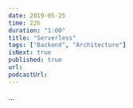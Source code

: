 ```yaml
---
date: 2019-05-25
time: 22h
duration: "1:00"
title: "Serverless"
tags: ["Backend", "Architecture"]
isNext: true
published: true
url:
podcastUrl:
---
```


...
